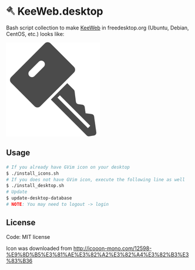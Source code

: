 ![KeeWeb](./share/icons/hicolor/24x24/KeeWeb.png) KeeWeb.desktop
===============================================================================

Bash script collection to make [KeeWeb](https://github.com/antelle/keeweb) in freedesktop.org (Ubuntu, Debian, CentOS, etc.) looks like:

![KeeWeb](./share/icons/hicolor/256x256/KeeWeb.png)


Usage
-------------------------------------------------------------------------------

```sh
# If you already have GVim icon on your desktop
$ ./install_icons.sh
# If you does not have GVim icon, execute the following line as well
$ ./install_desktop.sh
# Update
$ update-desktop-database
# NOTE: You may need to logout -> login
```

License
-------------------------------------------------------------------------------
Code: MIT license

Icon was downloaded from
http://icooon-mono.com/12598-%E9%8D%B5%E3%81%AE%E3%82%A2%E3%82%A4%E3%82%B3%E3%83%B36
